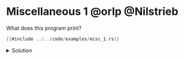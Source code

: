 # Miscellaneous 1 @orlp @Nilstrieb

What does this program print?

```rust
{{#include ../../code/examples/misc_1.rs}}
```

<details>
<summary>Solution</summary>

```
123321
```

Every expression in the outermost tuple is evaluated from left to right.
`return` is the last expression, at which point the function returns and all tuple elements are dropped.
When an expression during tuple construction causes drops to be invoked, all elements are dropped from last to first.
This is a general rule for local variables or temporaries in Rust and also applies to local variables.

But in `owo`, the first element is a fully constructed tuple, which is dropped the same way all structures are - from first to last.

</details>
